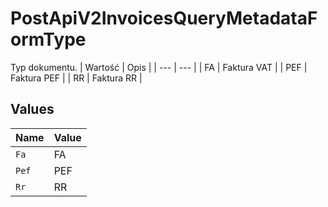 # PostApiV2InvoicesQueryMetadataFormType

Typ dokumentu.
| Wartość | Opis |
| --- | --- |
| FA | Faktura VAT |
| PEF | Faktura PEF |
| RR | Faktura RR |



## Values

| Name  | Value |
| ----- | ----- |
| `Fa`  | FA    |
| `Pef` | PEF   |
| `Rr`  | RR    |